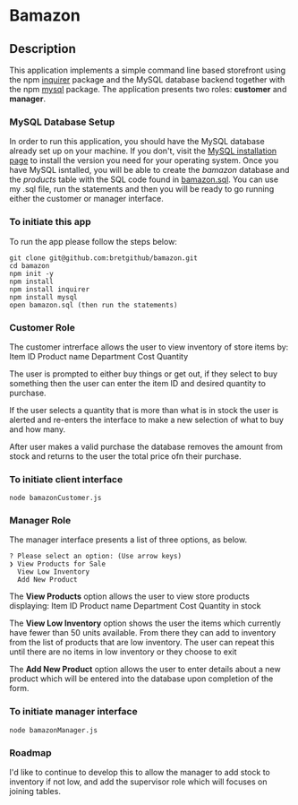 # Bamazon

## Description

This application implements a simple command line based storefront using the npm [inquirer](https://www.npmjs.com/package/inquirer) package and the MySQL database backend together with the npm [mysql](https://www.npmjs.com/package/mysql) package. The application presents two roles: **customer** and **manager**.

### MySQL Database Setup

In order to run this application, you should have the MySQL database already set up on your machine. If you don't, visit the [MySQL installation page](https://dev.mysql.com/doc/refman/5.6/en/installing.html) to install the version you need for your operating system. Once you have MySQL isntalled, you will be able to create the *bamazon* database and the *products* table with the SQL code found in [bamazon.sql](bamazon.sql). You can use my .sql file, run the statements and then you will be ready to go running either the customer or manager interface.

### To initiate this app
To run the app please follow the steps below:

	git clone git@github.com:bretgithub/bamazon.git
	cd bamazon
	npm init -y
	npm install
	npm install inquirer
	npm install mysql
	open bamazon.sql (then run the statements)

### Customer Role

The customer intrerface allows the user to view inventory of store items by:
Item ID
Product name
Department
Cost
Quantity

The user is prompted to either buy things or get out, if they select to buy something then the user can enter the item ID and desired quantity to purchase.

If the user selects a quantity that is more than what is in stock the user is alerted and re-enters the interface to make a new selection of what to buy and how many.

After user makes a valid purchase the database removes the amount from stock and returns to the user the total price ofn their purchase. 

### To initiate client interface

	node bamazonCustomer.js

### Manager Role

The manager interface presents a list of three options, as below. 

	? Please select an option: (Use arrow keys)
	❯ View Products for Sale 
	  View Low Inventory 
	  Add New Product
	  
The **View Products** option allows the user to view store products displaying:
Item ID
Product name
Department
Cost
Quantity in stock

The **View Low Inventory** option shows the user the items which currently have fewer than 50 units available. From there they can add to inventory from the list of products that are low inventory. The user can repeat this until there are no items in low inventory or they choose to exit

The **Add New Product** option allows the user to enter details about a new product which will be entered into the database upon completion of the form.

### To initiate manager interface

	node bamazonManager.js
	
### Roadmap

I'd like to continue to develop this to allow the manager to add stock to inventory if not low, and add the supervisor role which will focuses on joining tables. 


